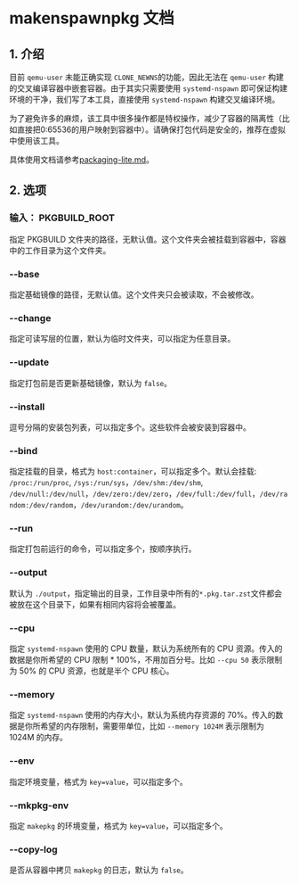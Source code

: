 # makenspawnpkg 文档

## 1. 介绍

目前 `qemu-user` 未能正确实现 `CLONE_NEWNS`的功能，因此无法在 `qemu-user` 构建的交叉编译容器中嵌套容器。由于其实只需要使用 `systemd-nspawn` 即可保证构建环境的干净，我们写了本工具，直接使用 `systemd-nspawn` 构建交叉编译环境。

为了避免许多的麻烦，该工具中很多操作都是特权操作，减少了容器的隔离性（比如直接把0:65536的用户映射到容器中）。请确保打包代码是安全的，推荐在虚拟中使用该工具。

具体使用文档请参考[packaging-lite.md](packaging-lite.md)。

## 2. 选项

### 输入： PKGBUILD_ROOT

指定 PKGBUILD 文件夹的路径，无默认值。这个文件夹会被挂载到容器中，容器中的工作目录为这个文件夹。

### --base

指定基础镜像的路径，无默认值。这个文件夹只会被读取，不会被修改。

### --change

指定可读写层的位置，默认为临时文件夹，可以指定为任意目录。

### --update

指定打包前是否更新基础镜像，默认为 `false`。

### --install

逗号分隔的安装包列表，可以指定多个。这些软件会被安装到容器中。

### --bind

指定挂载的目录，格式为 `host:container`，可以指定多个。默认会挂载: `/proc:/run/proc`, `/sys:/run/sys`，`/dev/shm:/dev/shm`, `/dev/null:/dev/null`，`/dev/zero:/dev/zero`，`/dev/full:/dev/full`，`/dev/random:/dev/random`，`/dev/urandom:/dev/urandom`。

### --run

指定打包前运行的命令，可以指定多个，按顺序执行。

### --output

默认为 `./output`，指定输出的目录，工作目录中所有的`*.pkg.tar.zst`文件都会被放在这个目录下，如果有相同内容将会被覆盖。

### --cpu

指定 `systemd-nspawn` 使用的 CPU 数量，默认为系统所有的 CPU 资源。传入的数据是你所希望的 CPU 限制 * 100%，不用加百分号。比如 `--cpu 50` 表示限制为 50% 的 CPU 资源，也就是半个 CPU 核心。

### --memory

指定 `systemd-nspawn` 使用的内存大小，默认为系统内存资源的 70%。传入的数据是你所希望的内存限制，需要带单位，比如 `--memory 1024M` 表示限制为 1024M 的内存。


### --env

指定环境变量，格式为 `key=value`，可以指定多个。

### --mkpkg-env

指定 `makepkg` 的环境变量，格式为 `key=value`，可以指定多个。

### --copy-log

是否从容器中拷贝 `makepkg` 的日志，默认为 `false`。

